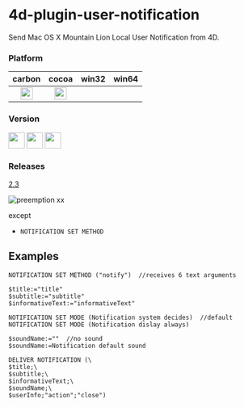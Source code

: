 4d-plugin-user-notification
===========================

Send Mac OS X Mountain Lion Local User Notification from 4D.

### Platform

| carbon | cocoa | win32 | win64 |
|:------:|:-----:|:---------:|:---------:|
|<img src="https://cloud.githubusercontent.com/assets/1725068/22371562/1b091f0a-e4db-11e6-8458-8653954a7cce.png" width="24" height="24" />|<img src="https://cloud.githubusercontent.com/assets/1725068/22371562/1b091f0a-e4db-11e6-8458-8653954a7cce.png" width="24" height="24" />|||

### Version

<img src="https://cloud.githubusercontent.com/assets/1725068/18940649/21945000-8645-11e6-86ed-4a0f800e5a73.png" width="32" height="32" /> <img src="https://cloud.githubusercontent.com/assets/1725068/18940648/2192ddba-8645-11e6-864d-6d5692d55717.png" width="32" height="32" /> <img src="https://user-images.githubusercontent.com/1725068/41266195-ddf767b2-6e30-11e8-9d6b-2adf6a9f57a5.png" width="32" height="32" />

### Releases

[2.3](https://github.com/miyako/4d-plugin-user-notification/releases/tag/2.3)

![preemption xx](https://user-images.githubusercontent.com/1725068/41327179-4e839948-6efd-11e8-982b-a670d511e04f.png)

except 

* ``NOTIFICATION SET METHOD``

## Examples

```
NOTIFICATION SET METHOD ("notify")  //receives 6 text arguments

$title:="title"
$subtitle:="subtitle"
$informativeText:="informativeText"

NOTIFICATION SET MODE (Notification system decides)  //default
NOTIFICATION SET MODE (Notification dislay always)

$soundName:=""  //no sound
$soundName:=Notification default sound

DELIVER NOTIFICATION (\
$title;\
$subtitle;\
$informativeText;\
$soundName;\
$userInfo;"action";"close")
```
